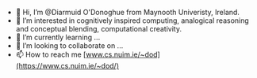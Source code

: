- 👋 Hi, I’m @Diarmuid O'Donoghue from Maynooth Univeristy, Ireland.
- 👀 I’m interested in cognitively inspired computing, analogical reasoning and conceptual blending, computational creativity.
- 🌱 I’m currently learning ...
- 💞️ I’m looking to collaborate on ...
- 📫 How to reach me [www.cs.nuim.ie/~dod](https://www.cs.nuim.ie/~dod/)

<!---
Diarmuid-ODonoghue/Diarmuid-ODonoghue is a ✨ special ✨ repository because its `README.md` (this file) appears on your GitHub profile.
You can click the Preview link to take a look at your changes.
--->
